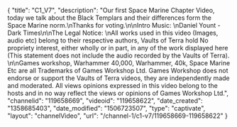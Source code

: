 {
    "title": "C1_V7",
    "description": "Our first Space Marine Chapter Video, today we talk about the Black Templars and their differences form the Space Marine norm.\nThanks for voting.\n\nIntro Music: \nDaniel Yount - Dark Times\n\nThe Legal Notice: \nAll works used in this video (Images, audio etc) belong to their respective authors, Vaults of Terra hold No propriety interest, either wholly or in part, in any of the work displayed here (This statement does not include the audio recorded by the Vaults of Terra). \n\nGames workshop, Warhammer 40,000, Warhammer, 40k, Space Marine Etc are all Trademarks of Games Workshop Ltd. Games Workshop does not endorse or support the Vaults of Terra videos, they are independently made and moderated. All views opinions expressed in this video belong to the hosts and in no way reflect the views or opinions of Games Workshop Ltd.",
    "channelid": "119658669",
    "videoid": "119658622",
    "date_created": "1358685403",
    "date_modified": "1506723507",
    "type": "captivate",
    "layout": "channelVideo",
    "url": "\/channel-1\/c1-v7\/119658669-119658622"
}